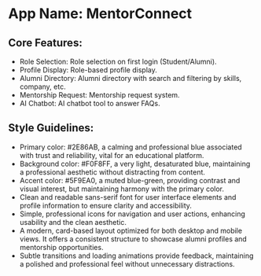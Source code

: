 # **App Name**: MentorConnect

## Core Features:

- Role Selection: Role selection on first login (Student/Alumni).
- Profile Display: Role-based profile display.
- Alumni Directory: Alumni directory with search and filtering by skills, company, etc.
- Mentorship Request: Mentorship request system.
- AI Chatbot: AI chatbot tool to answer FAQs.

## Style Guidelines:

- Primary color: #2E86AB, a calming and professional blue associated with trust and reliability, vital for an educational platform.
- Background color: #F0F8FF, a very light, desaturated blue, maintaining a professional aesthetic without distracting from content.
- Accent color: #5F9EA0, a muted blue-green, providing contrast and visual interest, but maintaining harmony with the primary color.
- Clean and readable sans-serif font for user interface elements and profile information to ensure clarity and accessibility.
- Simple, professional icons for navigation and user actions, enhancing usability and the clean aesthetic.
- A modern, card-based layout optimized for both desktop and mobile views. It offers a consistent structure to showcase alumni profiles and mentorship opportunities.
- Subtle transitions and loading animations provide feedback, maintaining a polished and professional feel without unnecessary distractions.
